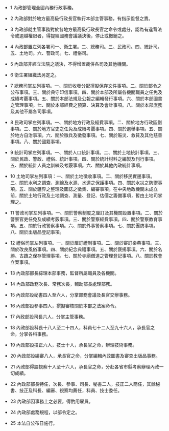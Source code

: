 * 1 內政部管理全國內務行政事務。

* 2 內政部對於地方最高級行政長官執行本部主管事務，有指示監督之責。

* 3 內政部就主管事務對於各地方最高級行政長官之命令或處分，認為有違背法令或逾越權限者，得提經國務會議議決後，停止或撤銷之。

* 4 內政部置左列各署司一、衛生署。二、總務司。三、民政司。四、統計司。五、土地司。六、警政司。七、禮俗司。

* 5 內政部非經立法院之議決，不得增置裁併各司及其他機關。

* 6 衛生署組織法另定之。

* 7 總務司掌左列事項。一、關於收發分配撰擬保存文件事項。二、關於部令之公布事項。三、關於典守印信事項。四、關於本部及所屬各機關職員之任免及成績考覈事項。五、關於本部法規及公報之編輯發行事項。六、關於本部圖書之管理事項。七、關於本部經費之預算、決算及會計事項。八、關於本部庶務及其他不屬各司事項。

* 8 民政司掌左列事項。一、關於地方行政及經費事項。二、關於地方行政區劃事項。三、關於地方官吏之任免及成續考覈事項。四、關於選舉事項。五、關於地方自治事項。六、關於徵兵及徵發事項。七、關於賑災、救貧及其他慈善事項。八、關於國籍事項。

* 9 統計司掌左列事項。一、關於人口統計事項。二、關於土地統計事項。三、關於民政、警政、禮俗、統計事項。四、關於統計材料之編製及刊行事項。五、關於統計人員之訓練及考覈事項。六、關於其他內政統計事項。

* 10 土地司掌左列事項：一、關於土地徵收事項。二、關於移民實邊事項。三、關於水利之調查、測繪及水源、水道之保護事項。四、關於水災之防禦事項。五、關於疆界之整理及圖誌之徵集、編審事項。在中央地政機關未成立前，關於土地行政及土地調查、測量、登記、估價之籌備事項，暫由土地司掌理之。

* 11 警政司掌左列事項。一、關於警察制度之厘訂及其機關設置事項。二、關於警察官吏任免及成績考覈事項。三、關於警察經費事項。四、關於警察教育事項。五、關於行政警察事項。六、關於外事警察事項。七、關於團防事項。八、關於出版品登記事項。

* 12 禮俗司掌左列事項。一、關於厘訂禮制事項。二、關於審訂樂典事項。三、關於改良風俗事項。四、關於紀念典禮事項。五、關於褒揚事項。六、關於名勝、古蹟之保存管理事項。七、關於寺廟僧道之管理登記事項。八、關於教會立案事項。

* 13 內政部部長綜理本部事務，監督所屬職員及各機關。

* 14 內政部政務次長、常務次長，輔助部長處理部務。

* 15 內政部設祕書四人至六人，分掌部務會議及長官交辦事務。

* 16 內政部設參事四人，撰擬審核關於本部之法案命令。

* 17 內政部設司長六人，分掌主管事務。

* 18 內政部設科長十八人至二十四人，科員七十二人至九十六人，承長官之命，分掌各科事務。

* 19 內政部設技正六人，技士十人，承長官之命，辦理技術事務。

* 20 內政部設編審八人，承長官之命，分掌編輯內政圖書及審查出版品事務。

* 21 內政部得設視察十人至十六人，承長官之命，分赴各省市縣考察辦理內政一切成績。

* 22 內政部部長特任，次長、參事、司長、秘書二人，技正二人簡任，其餘秘書、技正及科長、編審、視察均薦任，科員、技士委任。

* 23 內政部因事務上之必要，得酌用雇員。

* 24 內政部處務規程，以部令定之。

* 25 本法自公布日施行。

